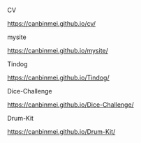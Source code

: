 CV

https://canbinmei.github.io/cv/

mysite

https://canbinmei.github.io/mysite/

Tindog

https://canbinmei.github.io/Tindog/

Dice-Challenge

https://canbinmei.github.io/Dice-Challenge/

Drum-Kit

https://canbinmei.github.io/Drum-Kit/
